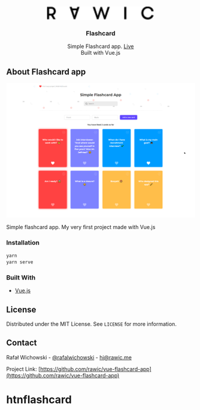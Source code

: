 <p align="center">
  <a href="https://github.com/rawic/hangman-game">
    <img src="readme/logo.svg" height="35" alt="rawic.me Logo">
  </a>

  <h3 align="center">Flashcard</h3>

  <p align="center">
    Simple Flashcard app. <a href="https://rawic.github.io/vue-flashcard-app/" target="_blank" rel="noopener noreferrer">Live</a>
    <br />
    Built with Vue.js
  </p>
</p>

## About Flashcard app

<a align="center" href="https://rawic.github.io/vue-flashcard-app/" rel="nofollow noopener noreferrer" target="blank">
  <img src="readme/app-screenshot.jpg" alt="rawic.me - home page" style="max-width: 100%;">
</a>

Simple flashcard app. My very first project made with Vue.js

### Installation

```sh
yarn
yarn serve
```
### Built With

- [Vue.js](https://vuejs.org/)

## License

Distributed under the MIT License. See `LICENSE` for more information.

## Contact

Rafał Wichowski - [@rafalwichowski](https://twitter.com/rafalwichowski) - [hi@rawic.me](mailto:hi@rawic.me)

Project Link: [https://github.com/rawic/vue-flashcard-app](https://github.com/rawic/vue-flashcard-app)

[app-screenshot]: readme/app-screenshot.jpg
# htnflashcard
